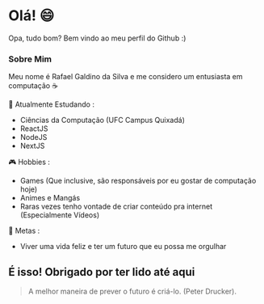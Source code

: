 # Olá! :smile:
Opa, tudo bom? Bem vindo ao meu perfil do Github :)

### Sobre Mim
Meu nome é Rafael Galdino da Silva e me considero um entusiasta em computação :coffee:

:blue_book: Atualmente Estudando :
- Ciências da Computação (UFC Campus Quixadá)
- ReactJS
- NodeJS
- NextJS

:video_game: Hobbies : 
- Games (Que inclusive, são responsáveis por eu gostar de computação hoje)
- Animes e Mangás
- Raras vezes tenho vontade de criar conteúdo pra internet (Especialmente Vídeos)

:memo: Metas :
- Viver uma vida feliz e ter um futuro que eu possa me orgulhar

## É isso! Obrigado por ter lido até aqui
> A melhor maneira de prever o futuro é criá-lo. (Peter Drucker).
